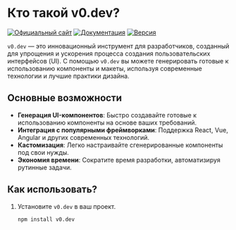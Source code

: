 # Кто такой v0.dev?

[![Официальный сайт](https://img.shields.io/badge/Официальный_сайт-v0.dev-blue?style=for-the-badge&logo=google-chrome)](https://v0.dev)
[![Документация](https://img.shields.io/badge/Документация-v0.dev/docs-green?style=for-the-badge&logo=read-the-docs)](https://v0.dev/docs)
[![Версия](https://img.shields.io/badge/Версия-1.0.0-orange?style=for-the-badge)](https://github.com/v0-dev/v0/releases)

`v0.dev` — это инновационный инструмент для разработчиков, созданный для упрощения и ускорения процесса создания пользовательских интерфейсов (UI). С помощью `v0.dev` вы можете генерировать готовые к использованию компоненты и макеты, используя современные технологии и лучшие практики дизайна.

## Основные возможности

- **Генерация UI-компонентов**: Быстро создавайте готовые к использованию компоненты на основе ваших требований.
- **Интеграция с популярными фреймворками**: Поддержка React, Vue, Angular и других современных технологий.
- **Кастомизация**: Легко настраивайте сгенерированные компоненты под свои нужды.
- **Экономия времени**: Сократите время разработки, автоматизируя рутинные задачи.

## Как использовать?

1. Установите `v0.dev` в ваш проект.
   ```bash
   npm install v0.dev
